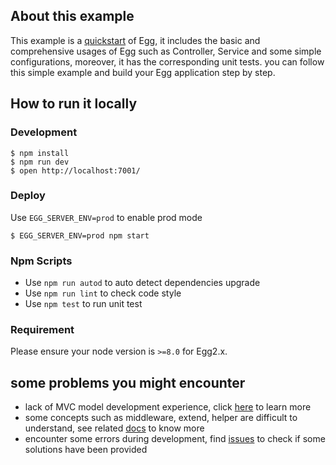 ## About this example
This example is a [quickstart](https://eggjs.org/zh-cn/intro/quickstart.html) of Egg, it includes the basic and comprehensive usages of Egg such as Controller, Service and some 
simple configurations, moreover, it has the corresponding unit tests. you can follow this simple example and build your Egg application step by step.

## How to run it locally

### Development
```shell
$ npm install
$ npm run dev
$ open http://localhost:7001/
```

### Deploy

Use `EGG_SERVER_ENV=prod` to enable prod mode

```shell
$ EGG_SERVER_ENV=prod npm start
```

### Npm Scripts

- Use `npm run autod` to auto detect dependencies upgrade
- Use `npm run lint` to check code style
- Use `npm test` to run unit test

### Requirement

Please ensure your node version is `>=8.0` for Egg2.x.


## some problems you might encounter
- lack of MVC model development experience, click [here](https://www.zhihu.com/question/27897315) to learn more
- some concepts such as middleware, extend, helper are difficult to understand, see related [docs](https://eggjs.org/) to know more
- encounter some errors during development, find [issues](https://github.com/eggjs/egg/issues) to check if some solutions have been provided
